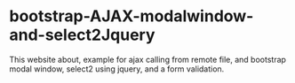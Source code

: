 # bootstrap-AJAX-modalwindow-and-select2Jquery
This website about, example for ajax calling from remote file, and bootstrap modal window, select2 using jquery, and a form validation.
